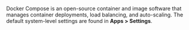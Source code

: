 &NewLine;

Docker Compose is an open-source container and image software that manages container deployments, load balancing, and auto-scaling.
The default system-level settings are found in **Apps > Settings**.